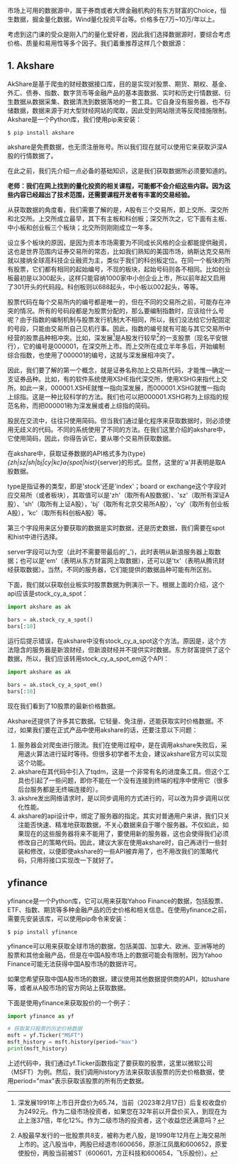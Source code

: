 
市场上可用的数据源中，属于券商或者大牌金融机构的有东方财富的Choice，恒生数据，掘金量化数据，Wind量化投资平台等。价格多在7万~10万/年以上。

考虑到这门课的受众是刚入门的量化爱好者，因此我们选择数据源时，要综合考虑价格、质量和易用性等多个因子。我们着重推荐这样几个数据源：

## 1. Akshare
AkShare是基于爬虫的财经数据接口库，目的是实现对股票、期货、期权、基金、外汇、债券、指数、数字货币等金融产品的基本面数据、实时和历史行情数据、衍生数据从数据采集、数据清洗到数据落地的一套工具。它自身没有服务器，也不存储数据，数据来源于对大型财经网站的爬取，因此受到网站限流等反爬措施限制。
Akshare是一个Python库，我们使用pip来安装：
```shell
$ pip install akshare
```
akshare是免费数据，也无须注册账号。所以我们现在就可以使用它来获取沪深A股的行情数据了。

在此之前，我们先介绍一点必备的基础知识，这是我们获取数据所必须要知道的。

**老师：我们在网上找到的量化投资的相关课程，可能都不会介绍这些内容。因为这些内容已经超出了技术范围，还需要课程开发者有丰富的交易经验。**

从获取数据的角度看，我们需要了解的是，A股有三个交易所，即上交所、深交所和北交所。上交所成立最早，其下有主板和科创板；深交所次之，它下面有主板、中小板和创业板三个板块；北交所则刚刚成立一年多。

设立多个板块的原因，是因为资本市场需要为不同成长风格的企业都能提供融资，这也是世界范围内证券交易所的常态，比如我们熟知的美国市场，纳斯达克交易所就以接纳全球高科技企业融资为主，类似于我们的科创板定位。在同一个板块的所有股票，它们都有相同的起始编号，不现的板块，起始号码则各不相同。比如创业板最初是以300起头，这样只能容纳1000家中小创企业上市，所以前年起又启用了301开头的代码段。科创板则以688起头，中小板以002起头，等等。

股票代码在每个交易所内的编号都是唯一的，但在不同的交易所之前，可能存在冲突的情况。所有的号码段都是为股票分配的，那么要编制指数时，应该给什么号呢？由于指数的编制机制与股票发行机制大不相同，所以，我们没法给它分配固定的号段，只能由交易所自己见机行事。因此，指数的编号就有可能与其它交易所中经营的股票品种相冲突。比如，深发展[^sfz]是A股发行较早[^first_8]的一支股票（现名平安银行），它的编号是000001，在深交所上市。而上交所在成立半年多后，开始编制综合指数，也使用了000001的编号，这就与深发展相冲突了。

因此，我们要了解的第一个概念，就是证券名称加上交易所代码，才能惟一确定一支证券品种。比如，有的软件系统使用XSHE指代深交所，使用XSHG来指代上交所。如此一来，000001.XSHE就惟一指向深发展，而000001.XSHG就惟一指向上综指。这是一种比较科学的方法。我们也可以把000001.XSHG称为上综指的规范名称，而把000001称为深发展或者上综指的简码。

股民在交流中，往往只使用简码。但当我们通过量化程序来获取数据时，则必须使用无歧义的代码。不同的系统使用了不同的方法。在我们这里介绍的akshare中，它使用简码，因此，你得告诉它，要从哪个交易所获取数据。

在akshare中，获取证券数据的API格式多为{type}_{zh|sz|sh|bj|cy|kc}_a_{spot|hist}_{server}的形式。显然，这里的'a'并表明是取A股数据。

type是指证券的类型，即是'stock'还是'index'；board or exchange这个字段对应交易所（或者板块），其取值可以是'zh'（取所有A股数据）、'sz'（取所有深证A股）、'sh'（取所有上证A股），'bj'（取所有北京交易所A股），'cy'（取所有创业板A股），'kc'（取所有科创板A股）等。

第三个字段用来区分要获取的数据是实时数据，还是历史数据，我们需要在spot和hist中进行选择。

server字段可以为空（此时不需要带最后的'_')，此时表明从新浪服务器上取数据；也可以是'em'（表明从东方财富网上取数据），还可以是'tx'（表明从腾讯财经获取数据）。当然，不同的服务器，它们能提供的数据品种可能有所区别。

下面，我们就以获取创业板实时股票数据为例演示一下。根据上面的介绍，这个api应该是stock_cy_a_spot：

```python
import akshare as ak

bars = ak.stock_cy_a_spot()
bars[:10]
```
运行后提示错误，在akshare中没有stock_cy_a_spot这个方法。原因是，这个方法隐含的服务器是新浪财经，但新浪财经并不提供实时数据。东方财富提供了这个数据，所以，我们应该转用stock_cy_a_spot_em这个API：
```python
import akshare as ak

bars = ak.stock_cy_a_spot_em()
bars[:10]
```
现在我们看到了10股票的最新价格数据。

Akshare还提供了许多其它数据。它轻量、免注册，还能获取实时价格数据。不过，如果我们要在正式产品中使用akshare的话，还要注意以下问题：

1. 服务器会对爬虫进行限流。我们在使用过程中，是在调用akshare失败后，采用退火算法进行延时等待。但很多初学者不太会，建议akshare官方可以实现这个功能。
2. akshare在其代码中引入了tqdm，这是一个非常有名的进度条工具。但这个工具也引起了一些问题，即你不能在一个没有连接到终端的程序中使用它（很多后台服务都是无终端连接的）。
3. akshre发出网络请求时，是以同步调用的方式进行的，可以改为异步调用以优化性能。
4. akshare的api设计中，绑定了服务器的指定。其实对普通用户来讲，我们只关注能否快速、精准地获取数据，不关心数据来自于哪个服务器。不仅如此，如果现在的这些服务器将来不能用了，要使用新的服务器，这也会使得我们必须修改自己的策略代码。因此，建议大家在使用akshare时，自己再进行一些封装和修改，以便即使akshare的一些API被弃用了，也不用改我们的策略代码，只用将接口实现改一下就好了。

## yfinance

yfinance是一个Python库，它可以用来获取Yahoo Finance的数据，包括股票、ETF、指数、期货等多种金融产品的历史价格和相关信息。在使用yfinance之前，需要先安装该库，可以使用pip命令来安装：
```
$ pip install yfinance
```

yfinance可以用来获取全球市场的数据，包括美国、加拿大、欧洲、亚洲等地的股票和其他金融产品，但是在中国A股市场上的数据可能会有限制，因为Yahoo Finance可能无法获得中国A股市场的数据许可。

如果您希望获取中国A股市场的数据，建议使用其他数据提供商的API，如tushare等，或者从A股市场的官方网站上获取数据。

下面是使用yfinance来获取股价的一个例子：
```python
import yfinance as yf

# 获取某只股票的历史价格数据
msft = yf.Ticker("MSFT")
msft_history = msft.history(period="max")
print(msft_history)
```
上述代码中，我们通过yf.Ticker函数指定了要获取的股票，这里以微软公司（MSFT）为例。然后，我们调用history方法来获取该股票的历史价格数据，使用period="max"表示获取该股票的所有历史数据。

[^first_8]: A股最早发行的一批股票共8支，被称为老八股，是1990年12月在上海交易所上市的。这八股当中，两股已经退市(600656，原浙江凤凰和600652，原爱使股份，两股当前被ST（600601，方正科技和600654，飞乐股份）。

[^sfz]: 深发展1991年上市日开盘价为65.74，当前（2023年2月17日）后复权收盘价为2492元。作为二级市场投资者，如果您在32年前以开盘价买入，到现在为止上涨37倍，年化12%。作为二级市场的投资者，这个收益您还满意吗？

